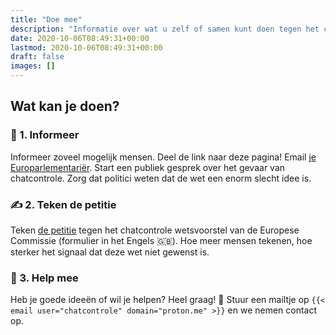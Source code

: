 ```yaml
---
title: "Doe mee"
description: "Informatie over wat u zelf of samen kunt doen tegen het chatcontrole-voorstel"
date: 2020-10-06T08:49:31+00:00
lastmod: 2020-10-06T08:49:31+00:00
draft: false
images: []
---
```


## Wat kan je doen? 

### 📢 1. Informeer

Informeer zoveel mogelijk mensen. Deel de link naar deze pagina! Email [je Europarlementariër](https://www.europarl.europa.eu/meps/nl/full-list/all). Start een publiek gesprek over het gevaar van chatcontrole. Zorg dat politici weten dat de wet een enorm slecht idee is.

### ✍️ 2. Teken de petitie

Teken [de petitie](https://civicrm.edri.org/stop-scanning-me) tegen het chatcontrole wetsvoorstel van de Europese Commissie (formulier in het Engels 🇬🇧). Hoe meer mensen tekenen, hoe sterker het signaal dat deze wet niet gewenst is.

### 🤝 3. Help mee

Heb je goede ideeën of wil je helpen? Heel graag! 🤗 Stuur een mailtje op `{{< email user="chatcontrole" domain="proton.me" >}}` en we nemen contact op.